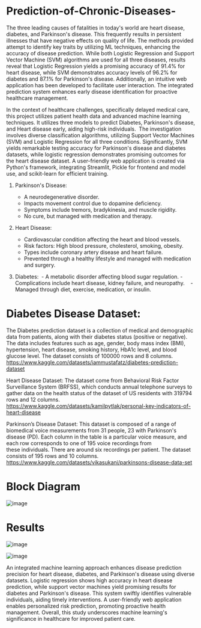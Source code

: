 # Prediction-of-Chronic-Diseases-

The three leading causes of fatalities in today's world are heart disease, diabetes, and Parkinson's disease. This frequently results in persistent illnesses that have negative effects on quality of life. The methods provided attempt to identify key traits by utilizing ML techniques, enhancing the accuracy of disease prediction. While both Logistic Regression and Support Vector Machine (SVM) algorithms are used for all three diseases, results reveal that Logistic Regression yields a promising accuracy of 91.4% for heart disease, while SVM demonstrates accuracy levels of 96.2% for diabetes and 87.1% for Parkinson's disease. Additionally, an intuitive web application has been developed to facilitate user interaction. The integrated prediction system enhances early disease identification for proactive healthcare management.

In the context of healthcare challenges, specifically delayed medical care, this project utilizes patient health data and advanced machine learning techniques.
It utilizes three models to predict Diabetes, Parkinson's disease, and Heart disease early, aiding high-risk individuals. 
The investigation involves diverse classification algorithms, utilizing Support Vector Machines (SVM) and Logistic Regression for all three conditions.
Significantly, SVM yields remarkable testing accuracy for Parkinson's disease and diabetes datasets, while logistic regression demonstrates promising outcomes for the heart disease dataset.
A user-friendly web application is created via Python's framework, integrating Streamlit, Pickle for frontend and model use, and scikit-learn for efficient training. 

1. Parkinson's Disease:   
	- A neurodegenerative disorder. 
	- Impacts movement control due to dopamine deficiency. 
	- Symptoms include tremors, bradykinesia, and muscle rigidity.
	- No cure, but managed with medication and therapy.

2. Heart Disease:
	- Cardiovascular condition affecting the heart and blood vessels. 
	- Risk factors: High blood pressure, cholesterol, smoking, obesity.   
	- Types include coronary artery disease and heart failure.
	- Prevented through a healthy lifestyle and managed with medication and surgery.
3. Diabetes:  
                  - A metabolic disorder affecting blood sugar regulation.
                  - Complications include heart disease, kidney failure, and neuropathy.   
                  - Managed through diet, exercise, medication, or insulin.
# Diabetes Disease Dataset:
The Diabetes prediction dataset is a collection of medical and demographic data from patients, along with their diabetes status (positive or negative). The data includes features such as age, gender, body mass index (BMI), hypertension, heart disease, smoking history, HbA1c level, and blood glucose level. The dataset consists of 100000 rows and 8 columns.
https://www.kaggle.com/datasets/iammustafatz/diabetes-prediction-dataset

Heart Disease Dataset:
The dataset come from Behavioral Risk Factor Surveillance System (BRFSS), which conducts annual telephone surveys to gather data on the health status of the dataset of US residents with 319794 rows and 12 columns.
https://www.kaggle.com/datasets/kamilpytlak/personal-key-indicators-of-heart-disease


Parkinson’s Disease Dataset:
This dataset is composed of a range of biomedical voice measurements from 31 people, 23 with Parkinson's disease (PD). Each column in the table is a particular voice measure, and each row corresponds to one of 195 voice recordings from these individuals. There are around six recordings per patient. The dataset consists of 195 rows and 10 columns.
https://www.kaggle.com/datasets/vikasukani/parkinsons-disease-data-set

# Block Diagram

![image](https://github.com/SwathiMurapaka/Prediction-of-Chronic-Diseases-/assets/127839306/43fc9feb-d70c-4dc8-ad99-117292bd0e43)

# Results

![image](https://github.com/SwathiMurapaka/Prediction-of-Chronic-Diseases-/assets/127839306/30f0868d-ba44-4283-91a2-54aba1422c2e)

![image](https://github.com/SwathiMurapaka/Prediction-of-Chronic-Diseases-/assets/127839306/247d2da1-cee5-44c7-b5b8-ccb08d59f719)

An integrated machine learning approach enhances disease prediction precision for heart disease, diabetes, and Parkinson's disease using diverse datasets. Logistic regression shows high accuracy in heart disease prediction, while support vector machines yield promising results for diabetes and Parkinson's disease. This system swiftly identifies vulnerable individuals, aiding timely interventions. A user-friendly web application enables personalized risk prediction, promoting proactive health management. Overall, this study underscores machine learning's significance in healthcare for improved patient care.




